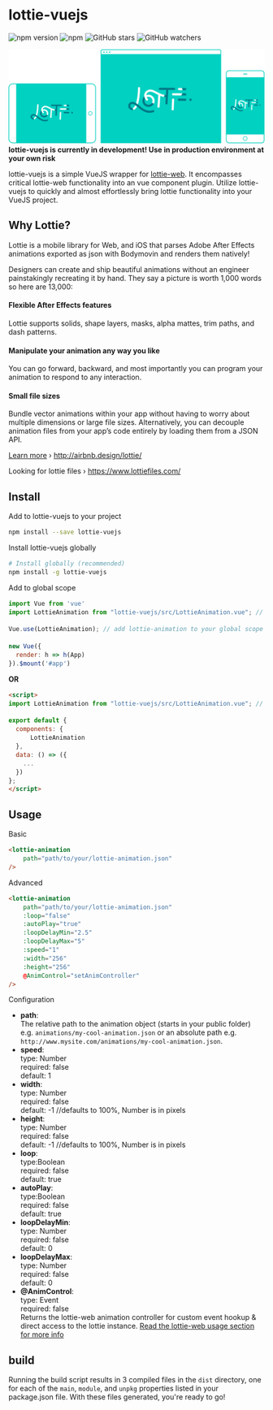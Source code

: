 
# lottie-vuejs
![npm version](https://badge.fury.io/js/lottie-vuejs.svg)
![npm](https://img.shields.io/npm/dm/lottie-vuejs) 
![GitHub stars](https://img.shields.io/github/stars/SuperbuffNL/lottie-vuejs?style=social)
![GitHub watchers](https://img.shields.io/github/watchers/SuperbuffNL/lottie-vuejs?style=social)  

![](https://raw.githubusercontent.com/felippenardi/lottie-react-web/HEAD/images/lottie.png)  
**lottie-vuejs is currently in development! Use in production environment at your own risk**

lottie-vuejs is a simple VueJS wrapper for [lottie-web](https://github.com/airbnb/lottie-web).
It encompasses critical lottie-web functionality into an vue component plugin. 
Utilize lottie-vuejs to quickly and almost effortlessly bring lottie functionality into your VueJS project.

## Why Lottie?
Lottie is a mobile library for Web, and iOS that parses Adobe After Effects animations exported as json with Bodymovin and renders them natively!

Designers can create and ship beautiful animations without an engineer painstakingly recreating it by hand. They say a picture is worth 1,000 words so here are 13,000:

#### Flexible After Effects features
Lottie supports solids, shape layers, masks, alpha mattes, trim paths, and dash patterns.

#### Manipulate your animation any way you like
You can go forward, backward, and most importantly you can program your animation to respond to any interaction.

#### Small file sizes
Bundle vector animations within your app without having to worry about multiple dimensions or large file sizes. Alternatively, you can decouple animation files from your app’s code entirely by loading them from a JSON API.

[Learn more](http://airbnb.design/introducing-lottie/) › http://airbnb.design/lottie/

Looking for lottie files › https://www.lottiefiles.com/

## Install
Add to lottie-vuejs to your project
```bash
npm install --save lottie-vuejs
```
   
Install lottie-vuejs globally
```bash
# Install globally (recommended)
npm install -g lottie-vuejs
```
Add to global scope
```js
import Vue from 'vue'
import LottieAnimation from "lottie-vuejs/src/LottieAnimation.vue"; // import lottie-vuejs

Vue.use(LottieAnimation); // add lottie-animation to your global scope

new Vue({
  render: h => h(App)
}).$mount('#app')

```
**OR**   
```html
<script>
import LottieAnimation from "lottie-vuejs/src/LottieAnimation.vue"; // import lottie-vuejs

export default {
  components: {
      LottieAnimation
  },
  data: () => ({
    ...
  })
};
</script>
```

## Usage
Basic
```html
<lottie-animation
    path="path/to/your/lottie-animation.json"
/>
```

Advanced
```html
<lottie-animation
    path="path/to/your/lottie-animation.json"
    :loop="false"
    :autoPlay="true"
    :loopDelayMin="2.5"
    :loopDelayMax="5"
    :speed="1"
    :width="256"
    :height="256"
    @AnimControl="setAnimController"
/>
```
Configuration
* **path**:  
The relative path to the animation object (starts in your public folder) e.g. `animations/my-cool-animation.json` or an absolute path e.g. `http://www.mysite.com/animations/my-cool-animation.json`. 
* **speed**:        
type: Number<br /> 
required: false<br /> 
default: 1
* **width**:       
type: Number<br /> 
required: false<br /> 
default: -1 //defaults to 100%, Number is in pixels
* **height**:  
type: Number<br /> 
required: false<br /> 
default: -1 //defaults to 100%, Number is in pixels
* **loop**:    
type:Boolean<br /> 
required: false<br /> 
default: true
* **autoPlay**:  
type:Boolean<br /> 
required: false<br /> 
default: true
* **loopDelayMin**:  
type: Number<br /> 
required: false<br /> 
default: 0
* **loopDelayMax**:  
type: Number<br /> 
required: false<br /> 
default: 0
* **@AnimControl**:   
type: Event<br />
required: false<br />
Returns the lottie-web animation controller for custom event hookup & direct access to the lottie instance. [Read the lottie-web usage section for more info](https://github.com/airbnb/lottie-web)

## build
Running the build script results in 3 compiled files in the `dist` directory, one for each of the `main`, `module`, and `unpkg` properties listed in your package.json file. With these files generated, you're ready to go!